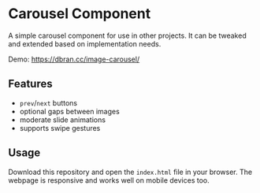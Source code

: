 # Carousel Component

A simple carousel component for use in other projects. It can be tweaked and extended based on implementation needs.

Demo: https://dbran.cc/image-carousel/

## Features

- `prev`/`next` buttons
- optional gaps between images
- moderate slide animations
- supports swipe gestures

## Usage

Download this repository and open the `index.html` file in your browser. The webpage is responsive and works well on mobile devices too.
